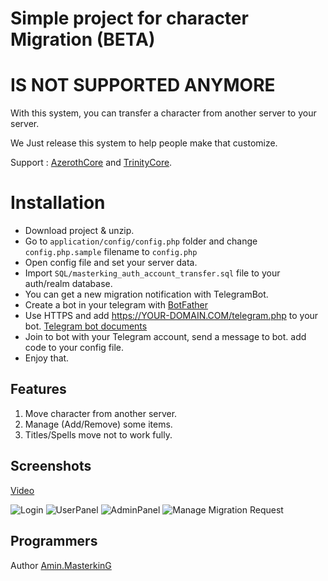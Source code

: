 # Simple project for character Migration (BETA)
 
# IS NOT SUPPORTED ANYMORE

With this system, you can transfer a character from another server to your server.

We Just release this system to help people make that customize.

Support : [AzerothCore](http://azerothcore.org) and [TrinityCore](http://TrinityCore.org).

# Installation

 - Download project & unzip.
 - Go to `application/config/config.php` folder and change `config.php.sample` filename to `config.php`
 - Open config file and set your server data.
 - Import `SQL/masterking_auth_account_transfer.sql` file to your auth/realm database.
 - You can get a new migration notification with TelegramBot.
 - Create a bot in your telegram with [BotFather](https://telegram.me/BotFather) 
 - Use HTTPS and add https://YOUR-DOMAIN.COM/telegram.php to your bot. [Telegram bot documents](https://core.telegram.org/bots)
 - Join to bot with your Telegram account, send a message to bot. add code to your config file.
 - Enjoy that.

## Features

 1. Move character from another server.
 2. Manage (Add/Remove) some items.
 3. Titles/Spells move not to work fully.

## Screenshots

[Video](https://www.aparat.com/v/vYj45)

![Login](https://raw.githubusercontent.com/masterking32/WoWMigration/master/screenshots/1.png)
![UserPanel](https://raw.githubusercontent.com/masterking32/WoWMigration/master/screenshots/2.png)
![AdminPanel](https://raw.githubusercontent.com/masterking32/WoWMigration/master/screenshots/3.png)
![Manage Migration Request](https://raw.githubusercontent.com/masterking32/WoWMigration/master/screenshots/4.png)

## Programmers

Author [Amin.MasterkinG](https://masterking32.com)


